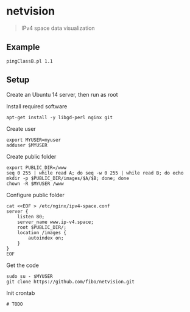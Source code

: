 # netvision

> IPv4 space data visualization

## Example

```
pingClassB.pl 1.1
```

## Setup

Create an Ubuntu 14 server, then run as root

Install required software

```
apt-get install -y libgd-perl nginx git
```

Create user

```
export MYUSER=myuser
adduser $MYUSER
```

Create public folder

```
export PUBLIC_DIR=/www
seq 0 255 | while read A; do seq -w 0 255 | while read B; do echo mkdir -p $PUBLIC_DIR/images/$A/$B; done; done
chown -R $MYUSER /www
```

Configure public folder

```
cat <<EOF > /etc/nginx/ipv4-space.conf
server {
    listen 80;
    server_name www.ip-v4.space;
    root $PUBLIC_DIR/;
    location /images {
        autoindex on;
    }
}
EOF
```

Get the code

```
sudo su - $MYUSER
git clone https://github.com/fibo/netvision.git
```

Init crontab

```
# TODO
```
